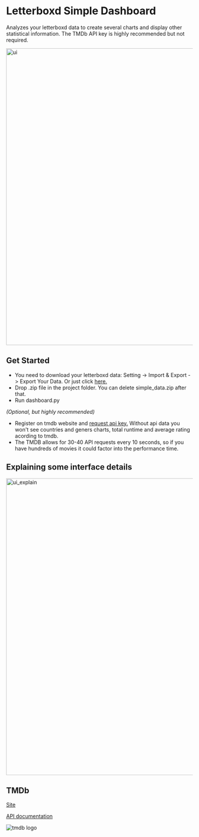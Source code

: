 # Letterboxd Simple Dashboard
Analyzes your letterboxd data to create several charts and display other statistical information. The TMDb API key is highly recommended but not required.

<img width="800" alt="ui" src='https://user-images.githubusercontent.com/90620708/184370386-9ef477a6-760d-4051-a786-ad2593cbce65.jpg'>

## Get Started
- You need to download your letterboxd data: Setting -> Import & Export -> Export Your Data. Or just click [here.](https://letterboxd.com/settings/data/)
- Drop .zip file in the project folder. You can delete simple_data.zip after that.
- Run dashboard.py

_(Optional, but highly recommended)_
- Register on tmdb website and [request api key.](https://developers.themoviedb.org/3/getting-started/introduction) Without api data you won't see countries and geners charts, total runtime and average rating acording to tmdb.
- The TMDB allows for 30-40 API requests every 10 seconds, so if you have hundreds of movies it could factor into the performance time.

## Explaining some interface details
<img width="800" alt="ui_explain" src='https://user-images.githubusercontent.com/90620708/184373244-a838b661-6b68-4f37-883f-8366a693d2ce.jpg'>

## TMDb
[Site](https://www.themoviedb.org)

[API documentation](https://developers.themoviedb.org/3/getting-started/introductio)

![tmdb logo](https://user-images.githubusercontent.com/90620708/184382104-3db0b069-1f1c-49ce-aef9-942932979328.png)


